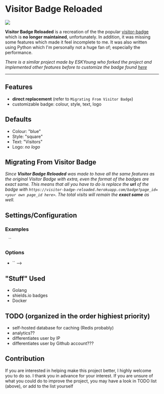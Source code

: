 # Visitor Badge Reloaded

![](https://visitor-badge-reloaded.herokuapp.com/badge?page_id=visitor-badge-reloaded-visitors&color=232323&style=for-the-badge&logo=Github)

**Visitor Badge Reloaded** is a recreation of the the popular [visitor-badge](https://github.com/jwenjian/visitor-badge) which is __no longer maintained__, unfortunately. In addition, it was missing some features which made it feel incomplete to me. It was also written using Python which I'm personally not a huge fan of; especially the performance.

*There is a similar project made by ESKYoung who forked the project and implemented other features before to customize the badge found [here](https://github.com/ESKYoung/shields-io-visitor-counter)*

---

## Features
- **direct replacement** (refer to `Migrating From Visitor Badge`)
- customizable badge: colour, style, text, logo

## Defaults
- Colour: "blue"
- Style: "square"
- Text: "Visitors"
- Logo: *no logo*

## Migrating From Visitor Badge
*Since **Visitor Badge Reloaded** was made to have all the same features as the original Visitor Badge with extra, even the format of the badges are exact same. This means that all you have to do is replace the __url__ of the badge with `https://visitor-badge-reloaded.herokuapp.com/badge?page_id=<your own page_id here>`. The total visits will remain the **exact same** as well.*

## Settings/Configuration
### Examples
``
``
``
### Options
- `` -->

## "Stuff" Used
- Golang
- shields.io badges
- Docker

## TODO (organized in the order highiest priority)
- self-hosted database for caching (Redis probably)
- analytics??
- differentiates user by IP
- differentiates user by Github account???

## Contribution
If you are interested in helping make this project better, I highly welcome you to do so. I thank you in advance for your interest. If you are unsure of what you could do to improve the project, you may have a look in TODO list (above), or add to the list yourself
